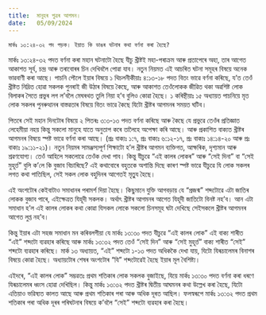 ```yaml
---
title:  মানুহৰ পুত্ৰৰ আগমন।
date:   05/09/2024
---
```


`মাৰ্কঃ ১৩:২৪-৩২ পদ পড়ক। ইয়াত কি ডাঙৰ ঘটনাৰ কথা বৰ্ণনা কৰা হৈছে?`

মাৰ্কঃ ১৩:২৪-৩২ পদত বৰ্ণনা কৰা মহান ঘটনাটো হৈছে যীচু খ্ৰীষ্টই মহা-পৰাক্ৰম আৰু প্ৰতাপেৰে অহা, তাৰ আগেত আকাশত সূৰ্য, চন্দ্ৰ আৰু তৰাবোৰৰ চিন দেখিবলৈ পোৱা যাব। নতুন নিয়মত এই আচৰিত ঘটনা সমূহৰ বিষয়ে অনেক ভাৱবাণী কৰা আছে। পাচনি পৌলে ইয়াৰ বিষয়ে ১ থিচলনীকীয়াঃ ৪:১৩-১৮ পদত বিতং ভাৱে বৰ্ণনা কৰিছে, য’ত তেওঁ খ্ৰীষ্টত নিদ্ৰিত হোৱা সকলক পুনৰাই জী উঠাৰ বিষয়ে কৈছে, আৰু আকাশত তেওঁলোকক জীৱিত থকা অৱশিষ্ট লোক বিলাকৰ সৈতে প্ৰভুৰ লগ ল’বলৈ মেঘৰথত তুলি নিয়া হ’ব বুলিও কোৱা হৈছে। ১ কৰিন্থীয়াঃ ১৫ অধ্যায়ত পাচনিয়ে মৃত লোক সকলৰ পুনৰুত্থানৰ বাস্তৱতাৰ বিষয়ে বিতং ভাৱে কৈছে যিটো খ্ৰীষ্টৰ আগমনৰ সময়ত ঘটিব।

পিতৰে সেই মহান দিনটোৰ বিষয়ে ২ পিতৰঃ ৩:৩-১৩ পদত বৰ্ণনা কৰিছে আৰু কৈছে যে প্ৰভুৱে তেওঁৰ প্ৰতিজ্ঞাত লেহেমীয়া নহয় কিন্তু সকলো মানুহে যাতে অনুতাপ কৰে তালৈহে অপেক্ষা কৰি আছে। আৰু প্ৰকাশিত বাক্যত খ্ৰীষ্টৰ আগমনৰ বিষয়ে স্পষ্ট ভাৱে বৰ্ণনা কৰা আছে। (প্ৰঃ বাক্যঃ ১:৭, প্ৰঃ বাক্যঃ ৬:১২-১৭, প্ৰঃ বাক্যঃ ১৪:১৪-২০ আৰু প্ৰঃ বাক্যঃ ১৯:১১-২১)। নতুন নিয়মৰ সামঞ্জস্যপূৰ্ণ শিক্ষাটো হ’ল খ্ৰীষ্টৰ আগমন ব্যক্তিগত, আক্ষৰিক, দৃশ্যমান আৰু শ্ৰৱণযোগ্য। তেওঁ আহিলে সকলোৱে তেওঁক দেখা পাব। কিন্তু যীচুৱে “এই কালৰ লোকৰ” আৰু “সেই দিনা” বা “সেই মুহূৰ্ত্ত” বুলি ক’লে কি বুজাব বিচাৰিছে? এই কথাবোৰে বহুতকে অশান্তি দিছে কাৰণ স্পষ্ট ভাৱে যীচুৱে যি লোক সকলৰ লগত কথা পাতিছিল, সেই সকল লোক বহুদিনৰ আগেতই মৃতু্য হৈছে।

এই অংশটোৰ কেইবাটাও সমাধানৰ পৰামৰ্শ দিয়া হৈছে। কিছুমানে যুক্তি আগবড়ায় যে “প্ৰজন্ম” শব্দটোৱে এটা জাতিৰ লোকক বুজাব পাৰে, এইক্ষেত্ৰত যিহূদী সকলক। অৰ্থাৎ খ্ৰীষ্টৰ আগমনৰ আগেত যিহূদী জাতিটো বিনষ্ট নহ’ব। আন এটা সমাধান হ’ল এই কালৰ লোকৰ কথা কোৱা যিসকল লোকে সকলো চিনসমূহ ঘটা দেখিছে সেইসকলে খ্ৰীষ্টৰ আগমনৰ আগেত লুপ্ত নহ’ব।

কিন্তু ইয়াৰ এটা সহজ সমাধান মন কৰিবলগীয়া যে মাৰ্কঃ ১৩:৩০ পদত যীচুৱে “এই কালৰ লোক” এই বাক্য শাৰীত “এই” শব্দটো ব্যৱহাৰ কৰিছে আৰু মাৰ্কঃ ১৩:৩২ পদত তেওঁ “সেই দিন” আৰু “সেই মুহূৰ্ত্ত” বাক্য শাৰীত “সেই” শব্দটো ব্যৱহাৰ কৰিছে। মাৰ্ক ১৩ অধ্যায়ত, “এই” শব্দটো ১-১৩ পদত অধিককৈ দেখা যায়, যিটো যিৰূচালেমৰ বিনাশৰ বিষয়ে কোৱা হৈছে। অধ্যায়টোৰ শেষৰ অংশটোৰ “যি” শব্দটোৱেই হৈছে ইয়াৰ মূল বৈশিষ্ট্য।

এইদৰে, “এই কালৰ লোক” সম্ভৱতঃ প্ৰথম শতিকাৰ লোক সকলক বুজাইছে, যিয়ে মাৰ্কঃ ১৩:৩০ পদত বৰ্ণনা কৰা ধৰণে যিৰূচালেমৰ ধ্বংস হোৱা দেখিছিল। কিন্তু মাৰ্কঃ ১৩:৩২ পদত খ্ৰীষ্টৰ দ্বিতীয় আঘমনৰ কথা উল্লেখ কৰা হৈছে, যিটো এতিয়াও ভৱিষ্যত কালত আছে আৰু প্ৰথম শতিকাৰ পৰা আৰু অধিক দূৰত আছিল। ফলস্বৰূপে মাৰ্কঃ ১৩:৩২ পদত প্ৰথম শতিকাৰ পৰা অধিক দূৰৰ পৰিঘটনাৰ বিষয়ে ক’বলৈ “সেই” শব্দটো ব্যৱহাৰ কৰা হৈছে।